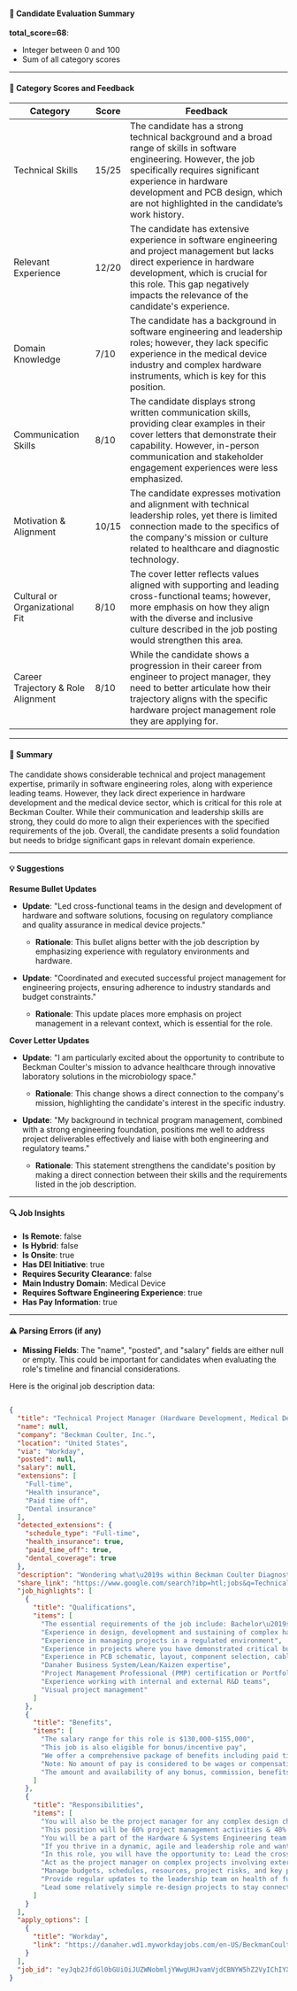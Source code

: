 #### 📄 Candidate Evaluation Summary

**total_score=68**:  
- Integer between 0 and 100  
- Sum of all category scores  

---

#### 🎯 Category Scores and Feedback

| Category                        | Score | Feedback |
|----------------------------------|-------|----------|
| Technical Skills                 | 15/25 | The candidate has a strong technical background and a broad range of skills in software engineering. However, the job specifically requires significant experience in hardware development and PCB design, which are not highlighted in the candidate’s work history. |
| Relevant Experience              | 12/20 | The candidate has extensive experience in software engineering and project management but lacks direct experience in hardware development, which is crucial for this role. This gap negatively impacts the relevance of the candidate's experience. |
| Domain Knowledge                 | 7/10  | The candidate has a background in software engineering and leadership roles; however, they lack specific experience in the medical device industry and complex hardware instruments, which is key for this position. |
| Communication Skills             | 8/10  | The candidate displays strong written communication skills, providing clear examples in their cover letters that demonstrate their capability. However, in-person communication and stakeholder engagement experiences were less emphasized. |
| Motivation & Alignment           | 10/15 | The candidate expresses motivation and alignment with technical leadership roles, yet there is limited connection made to the specifics of the company's mission or culture related to healthcare and diagnostic technology. |
| Cultural or Organizational Fit   | 8/10  | The cover letter reflects values aligned with supporting and leading cross-functional teams; however, more emphasis on how they align with the diverse and inclusive culture described in the job posting would strengthen this area. |
| Career Trajectory & Role Alignment | 8/10  | While the candidate shows a progression in their career from engineer to project manager, they need to better articulate how their trajectory aligns with the specific hardware project management role they are applying for. |

---

#### 🧾 Summary

The candidate shows considerable technical and project management expertise, primarily in software engineering roles, along with experience leading teams. However, they lack direct experience in hardware development and the medical device sector, which is critical for this role at Beckman Coulter. While their communication and leadership skills are strong, they could do more to align their experiences with the specified requirements of the job. Overall, the candidate presents a solid foundation but needs to bridge significant gaps in relevant domain experience.

---

#### 💡 Suggestions

**Resume Bullet Updates**  
- **Update**: "Led cross-functional teams in the design and development of hardware and software solutions, focusing on regulatory compliance and quality assurance in medical device projects."
  - **Rationale**: This bullet aligns better with the job description by emphasizing experience with regulatory environments and hardware.

- **Update**: "Coordinated and executed successful project management for engineering projects, ensuring adherence to industry standards and budget constraints."
  - **Rationale**: This update places more emphasis on project management in a relevant context, which is essential for the role.

**Cover Letter Updates**  
- **Update**: "I am particularly excited about the opportunity to contribute to Beckman Coulter's mission to advance healthcare through innovative laboratory solutions in the microbiology space."
  - **Rationale**: This change shows a direct connection to the company's mission, highlighting the candidate's interest in the specific industry.

- **Update**: "My background in technical program management, combined with a strong engineering foundation, positions me well to address project deliverables effectively and liaise with both engineering and regulatory teams."
  - **Rationale**: This statement strengthens the candidate's position by making a direct connection between their skills and the requirements listed in the job description.

---

#### 🔍 Job Insights

- **Is Remote**: false  
- **Is Hybrid**: false  
- **Is Onsite**: true  
- **Has DEI Initiative**: true  
- **Requires Security Clearance**: false  
- **Main Industry Domain**: Medical Device  
- **Requires Software Engineering Experience**: true  
- **Has Pay Information**: true  

---

#### ⚠️ Parsing Errors (if any)

- **Missing Fields**: The "name", "posted", and "salary" fields are either null or empty. This could be important for candidates when evaluating the role's timeline and financial considerations.


Here is the original job description data:

```json

{
  "title": "Technical Project Manager (Hardware Development, Medical Device, Electrical Eng.)",
  "name": null,
  "company": "Beckman Coulter, Inc.",
  "location": "United States",
  "via": "Workday",
  "posted": null,
  "salary": null,
  "extensions": [
    "Full-time",
    "Health insurance",
    "Paid time off",
    "Dental insurance"
  ],
  "detected_extensions": {
    "schedule_type": "Full-time",
    "health_insurance": true,
    "paid_time_off": true,
    "dental_coverage": true
  },
  "description": "Wondering what\u2019s within Beckman Coulter Diagnostics? Take a closer look. At first glance, you\u2019ll see that for more than 80 years we\u2019ve been dedicated to advancing and optimizing the laboratory to move science and healthcare forward. Join a team where you can be heard, be supported, and always be yourself. We\u2019re building a culture that celebrates backgrounds, experiences, and perspectives of all our associates. Look again and you\u2019ll see we are invested in you, providing the opportunity to build a meaningful career, be creative, and try new things with the support you need to be successful. Beckman Coulter Diagnostics is proud to work alongside a community of six fellow Diagnostics Companies at Danaher. Together, we\u2019re working at the pace of change to improve patient lives with diagnostic tools that address the world\u2019s biggest health challenges. The Technical Project Manager for Beckman Coulter Diagnostics is primarily responsible for leading the core team that drives the sustaining engineering project funnel for Microbiology hardware. You will also be the project manager for any complex design change projects that the team is working on, helping drive the project from feasibility to field implementation. This position will be 60% project management activities & 40% engineering activities. This position is part of the Microbiology Business Unit located in West Sacramento, California and will be on-site. The manufacturing of the instruments is located at a Beckman Coulter facility in Miami with travel to the site a few times a year. At Beckman Coulter, our vision is to relentlessly reimagine healthcare, one diagnosis at a time. You will be a part of the Hardware & Systems Engineering team and report to the Senior Manager responsible for Hardware and Systems Engineering functions. If you thrive in a dynamic, agile and leadership role and want to work to build a world-class R&D organization\u2014read on. In this role, you will have the opportunity to: Lead the cross functional team for prioritizing and managing the backlog of the hardware sustaining engineering project funnel. Act as the project manager on complex projects involving external suppliers, procurement, manufacturing, product marketing, quality, regulatory and service. Manage budgets, schedules, resources, project risks, and key project deliverables. Provide regular updates to the leadership team on health of funnel and status of projects. Lead some relatively simple re-design projects to stay connected to your engineering background. The essential requirements of the job include: Bachelor\u2019s degree in electrical, Electronics or related Engineering with preference for 9+ years of relevant experience OR Master's degree in field with preference for 7+ years of relevant experience. Experience in design, development and sustaining of complex hardware instruments. Experience in managing projects in a regulated environment. Experience in projects where you have demonstrated critical business acumen. Experience in PCB schematic, layout, component selection, cabling, and assembly design. It would be a plus if you also possess previous experience in: Microbiology or Automated Diagnostic Product Development. Danaher Business System/Lean/Kaizen expertise. Project Management Professional (PMP) certification or Portfolio Management Professional (PfMP). Experience working with internal and external R&D teams. Visual project management. The salary range for this role is $130,000-$155,000. This is the range that we in good faith believe is the range of possible compensation for this role at the time of this posting. This range may be modified in the future. This job is also eligible for bonus/incentive pay. We offer a comprehensive package of benefits including paid time off, medical/dental/vision insurance and 401(k) to eligible employees. Note: No amount of pay is considered to be wages or compensation until such amount is earned, vested, and determinable. The amount and availability of any bonus, commission, benefits, or any other form of compensation and benefits that are allocable to a particular employee remains in the Company's sole discretion unless and until paid and may be modified at the Company\u2019s sole discretion, consistent with the law. #LI-ND19 #thisisbelonging #thebestteamisdiverse Join our winning team today. Together, we\u2019ll accelerate the real-life impact of tomorrow\u2019s science and technology. We partner with customers across the globe to help them solve their most complex challenges, architecting solutions that bring the power of science to life. For more information, visit www.danaher.com. Danaher Corporation and all Danaher Companies are committed to equal opportunity regardless of race, color, national origin, religion, sex, age, marital status, disability, veteran status, sexual orientation, gender identity, or other characteristics protected by law. We value diversity and the existence of similarities and differences, both visible and not, found in our workforce, workplace and throughout the markets we serve. Our associates, customers and shareholders contribute unique and different perspectives as a result of these diverse attributes. The EEO posters are available here. We will ensure that individuals with disabilities are provided reasonable accommodation to participate in the job application or interview process, to perform crucial job functions, and to receive other benefits and privileges of employment. Please contact us at applyassistance@danaher.com to request accommodation. Thank you for your interest. Please read our Applicant Data Privacy Notice carefully here.",
  "share_link": "https://www.google.com/search?ibp=htl;jobs&q=Technical+Project+Manager&htidocid=06nFSKRCrTABDXKtAAAAAA%3D%3D&hl=en-US&shndl=37&shmd=H4sIAAAAAAAA_x2NvUoEQRCEMb1HMOpIVNZZEUw0Uw9_4EBQ46O3t5iZc7Z7mWn13tJXcr2kgo_6qla_R6v0DkmahQu9VttBnDasHFHp9Inr-MMV9IBvFJsnqHe0wXioLzALOlqXRaoHtNYYzuiCXmygBq6SyJQezWLB8W1yn9tN37dWQmzOniWITb0pBtv3Oxvaf2xbWj7nwo7t1fXlPswaz0_uIJ8TK93bV3HUjp5VAmWlD82Okd6WPbQ_WvfuNdIAAAA&shmds=v1_AQbUm95S_RgSMjf7OY4ZsHIGI6Je0h_kKFCzZfHXl3ufs_MxTg&source=sh/x/job/li/m1/1#fpstate=tldetail&htivrt=jobs&htiq=Technical+Project+Manager&htidocid=06nFSKRCrTABDXKtAAAAAA%3D%3D",
  "job_highlights": [
    {
      "title": "Qualifications",
      "items": [
        "The essential requirements of the job include: Bachelor\u2019s degree in electrical, Electronics or related Engineering with preference for 9+ years of relevant experience OR Master's degree in field with preference for 7+ years of relevant experience",
        "Experience in design, development and sustaining of complex hardware instruments",
        "Experience in managing projects in a regulated environment",
        "Experience in projects where you have demonstrated critical business acumen",
        "Experience in PCB schematic, layout, component selection, cabling, and assembly design",
        "Danaher Business System/Lean/Kaizen expertise",
        "Project Management Professional (PMP) certification or Portfolio Management Professional (PfMP)",
        "Experience working with internal and external R&D teams",
        "Visual project management"
      ]
    },
    {
      "title": "Benefits",
      "items": [
        "The salary range for this role is $130,000-$155,000",
        "This job is also eligible for bonus/incentive pay",
        "We offer a comprehensive package of benefits including paid time off, medical/dental/vision insurance and 401(k) to eligible employees",
        "Note: No amount of pay is considered to be wages or compensation until such amount is earned, vested, and determinable",
        "The amount and availability of any bonus, commission, benefits, or any other form of compensation and benefits that are allocable to a particular employee remains in the Company's sole discretion unless and until paid and may be modified at the Company\u2019s sole discretion, consistent with the law"
      ]
    },
    {
      "title": "Responsibilities",
      "items": [
        "You will also be the project manager for any complex design change projects that the team is working on, helping drive the project from feasibility to field implementation",
        "This position will be 60% project management activities & 40% engineering activities",
        "You will be a part of the Hardware & Systems Engineering team and report to the Senior Manager responsible for Hardware and Systems Engineering functions",
        "If you thrive in a dynamic, agile and leadership role and want to work to build a world-class R&D organization\u2014read on",
        "In this role, you will have the opportunity to: Lead the cross functional team for prioritizing and managing the backlog of the hardware sustaining engineering project funnel",
        "Act as the project manager on complex projects involving external suppliers, procurement, manufacturing, product marketing, quality, regulatory and service",
        "Manage budgets, schedules, resources, project risks, and key project deliverables",
        "Provide regular updates to the leadership team on health of funnel and status of projects",
        "Lead some relatively simple re-design projects to stay connected to your engineering background"
      ]
    }
  ],
  "apply_options": [
    {
      "title": "Workday",
      "link": "https://danaher.wd1.myworkdayjobs.com/en-US/BeckmanCoulterDiagnosticsJobs/job/Technical-Project-Manager--Hardware-Development--Medical-Device--Electrical-Eng-_R1276604-1?utm_campaign=google_jobs_apply&utm_source=google_jobs_apply&utm_medium=organic"
    }
  ],
  "job_id": "eyJqb2JfdGl0bGUiOiJUZWNobmljYWwgUHJvamVjdCBNYW5hZ2VyIChIYXJkd2FyZSBEZXZlbG9wbWVudCwgTWVkaWNhbCBEZXZpY2UsIEVsZWN0cmljYWwgRW5nLikiLCJjb21wYW55X25hbWUiOiJCZWNrbWFuIENvdWx0ZXIsIEluYy4iLCJhZGRyZXNzX2NpdHkiOiJVbml0ZWQgU3RhdGVzIiwiaHRpZG9jaWQiOiIwNm5GU0tSQ3JUQUJEWEt0QUFBQUFBPT0iLCJ1dWxlIjoidytDQUlRSUNJTlZXNXBkR1ZrSUZOMFlYUmxjdyJ9"
}